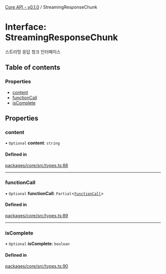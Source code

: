 [Core API - v0.1.0](/api-reference/core/) / StreamingResponseChunk

# Interface: StreamingResponseChunk

스트리밍 응답 청크 인터페이스

## Table of contents

### Properties

- [content](#content)
- [functionCall](#functioncall)
- [isComplete](#iscomplete)

## Properties

### <a id="content" name="content"></a> content

• `Optional` **content**: `string`

#### Defined in

[packages/core/src/types.ts:88](https://github.com/robotaio/robota/blob/main/packages/core/src/types.ts#L88)

___

### <a id="functioncall" name="functioncall"></a> functionCall

• `Optional` **functionCall**: `Partial`\<[`FunctionCall`](FunctionCall.md)\>

#### Defined in

[packages/core/src/types.ts:89](https://github.com/robotaio/robota/blob/main/packages/core/src/types.ts#L89)

___

### <a id="iscomplete" name="iscomplete"></a> isComplete

• `Optional` **isComplete**: `boolean`

#### Defined in

[packages/core/src/types.ts:90](https://github.com/robotaio/robota/blob/main/packages/core/src/types.ts#L90)
